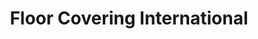 ---
title: "Floor Covering International"
url: /birmingham/floor-covering-international/
shop: Allgemein
---
